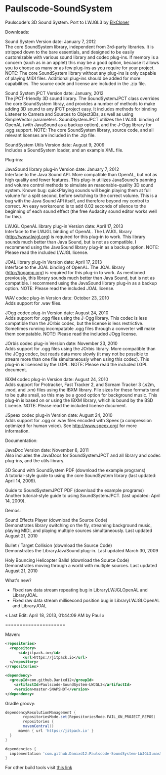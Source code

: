 Paulscode-SoundSystem
=====================

Paulscode's 3D Sound System. Port to LWJGL3 by [ElkCloner](https://jvm-gaming.org/t/paulscode-soundsystem-for-lwjgl-3/70494/10)

Downloads:

Sound System  Version date:  January 7, 2012  
The core SoundSystem library, independent from 3rd-party libraries.  It is stripped down to the bare essentials, and designed to be easily customizable with various sound library and codec plug-ins.  If memory is a concern (such as in an applet) this may be a good option, because it allows you to choose as many or as few plug-ins as you require for your project.  NOTE: The core SoundSystem library without any plug-ins is only capable of playing MIDI files.  Additional plug-ins should be added for more capabilities.  The source code and license are included in the .zip file.

Sound System jPCT  Version date:  January, 2012  
The jPCT-friendly 3D sound library.  The SoundSystemJPCT class overrides the core SoundSystem libray, and provides a number of methods to make adding 3D sound to any jPCT project easy.  It includes methods for binding Listener to Camera and Sources to Object3Ds, as well as using SimpleVector parameters.  SoundSystemJPCT utilizes the LWJGL binding of OpenAL (with JavaSound as a backup option), and the J-Ogg library for .ogg support.  NOTE: The core SoundSystem library, source code, and all relevant licenses are included in the .zip file.

SoundSystem Utils  Version date:  August 9, 2009  
Includes a SoundSystem loader, and an example XML file.


Plug-ins:

JavaSound library plug-in  Version date:  January 7, 2012  
Interface to the Java Sound API.  More compatible than OpenAL, but not as high quality and fewer features.  This plug-in utilizes JavaSound's panning and volume control methods to simulate an reasonable-quality 3D sound system.  Known bug: quickPlaying sounds will begin playing them at full volume for a split second, before switching to the correct volume.  This is a bug with the Java Sound API itself, and therefore beyond my control to correct.  An easy workaround is to add 0.02 seconds of silence to the beginning of each sound effect (the free Audacity sound editor works well for this).

LWJGL OpenAL library plug-in  Version date:  April 17, 2013  
Interface to the LWJGL binding of OpenAL.  The LWJGL library (http://www.lwjgl.org) is required for this plug-in to work.  This library sounds much better than Java Sound, but is not as compatible.  I recommend using the JavaSound library plug-in as a backup option.  NOTE: Please read the included LWJGL license.

JOAL library plug-in  Version date:  April 17, 2013  
Interface to the JOAL binding of OpenAL.  The JOAL library (http://jogamp.org) is required for this plug-in to work.  As mentioned previously, this library sounds much better than Java Sound, but is not as compatible.  I recommend using the JavaSound library plug-in as a backup option.  NOTE: Please read the included JOAL license.

WAV codec plug-in  Version date:  October 23, 2010  
Adds support for .wav files.

JOgg codec plug-in  Version date:  August 24, 2010  
Adds support for .ogg files using the J-Ogg library.  This codec is less compatible than the JOrbis codec, but the license is less restrictive.  Sometimes running incompatable .ogg files through a converter will make them compatable.  NOTE: Please read the included JOgg license.

JOrbis codec plug-in  Version date:  November 23, 2010  
Adds support for .ogg files using the JOrbis library.  More compatible than the JOgg codec, but reads data more slowly (it may not be possible to stream more than one file simultaneously when using this codec).  This plug-in is licensed by the LGPL.  NOTE: Please read the included LGPL document.

IBXM codec plug-in  Version date:  August 24, 2010  
Adds support for Protracker, Fast Tracker 2, and Scream Tracker 3 (.s2m, .mod, and .xm) files using the IBXM library.  File sizes for these formats tend to be quite small, so this may be a good option for background music.  This plug-in is based on or using the IBXM library, which is bound by the BSD License.  NOTE: Please read the included license document.

JSpeex codec plug-in  Version date:  August 24, 2010  
Adds support for .ogg or .wav files encoded with Speex (a compression optimized for human voice).  See http://www.speex.org/ for more information.


Documentation:

JavaDoc  Version date:  November 8, 2011  
Also includes the JavaDocs for SoundSystemJPCT and all library and codec plug-ins, and the utils library.

3D Sound with SoundSystem  PDF (download the example programs)  
A tutorial-style guide to using the core SoundSystem library (last updated: April 14, 2009).

Guide to SoundSystemJPCT  PDF (download the example programs)  
Another tutorial-style guide to using SoundSystemJPCT. (last updated: April 14, 2009).


Demos:


Sound Effects Player  (download the Source Code)  
Demonstrates library switching on the fly, streaming background music, playing MIDI, and playing multiple sources simultaneously.  Last updated August 21, 2010

Bullet / Target Collision  (download the Source Code)  
Demonstrates the LibraryJavaSound plug-in.  Last updated March 30, 2009

Holy Bouncing Helicopter Balls!  (download the Source Code)  
Demonstrates moving through a world with multiple sources.  Last updated August 21, 2010


What's new?

- Fixed raw data stream repeating bug in LibraryLWJGLOpenAL and LibraryJOAL
- Fixed raw data stream millisecond position bug in LibraryLWJGLOpenAL and LibraryJOAL

« Last Edit: April 18, 2013, 01:44:09 AM by Paul »

=====================

Maven:

```xml
<repositories>
  <repository>
	  <id>jitpack.io</id>
		<url>https://jitpack.io</url>
  </repository>
</repositories>

<dependency>
  <groupId>com.github.Danixd12</groupId>
	<artifactId>Paulscode-SoundSystem-LWJGL3</artifactId>
	<version>master-SNAPSHOT</version>
</dependency>
```

Gradle groovy:

```groovy
dependencyResolutionManagement {
		repositoriesMode.set(RepositoriesMode.FAIL_ON_PROJECT_REPOS)
		repositories {
		mavenCentral()
	  maven { url 'https://jitpack.io' }
  }
}

dependencies {
  implementation 'com.github.Danixd12:Paulscode-SoundSystem-LWJGL3:master-SNAPSHOT'
}
```

For other build tools visit [this link](https://jitpack.io/#Danixd12/Paulscode-SoundSystem-LWJGL3/master-SNAPSHOT)
